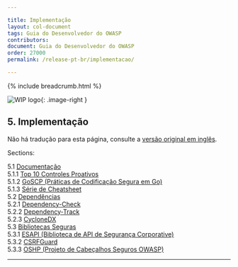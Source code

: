 ```yaml
---

title: Implementação
layout: col-document
tags: Guia do Desenvolvedor do OWASP
contributors:
document: Guia do Desenvolvedor do OWASP
order: 27000
permalink: /release-pt-br/implementacao/

---
```


{% include breadcrumb.html %}

<style type="text/css">
.image-right {
  height: 180px;
  display: block;
  margin-left: auto;
  margin-right: auto;
  float: right;
}
</style>

![WIP logo](../../../assets/images/dg_wip.png "Trabalho em andamento"){: .image-right }

## 5. Implementação

Não há tradução para esta página, consulte a [versão original em inglês][release0700].

Sections:

5.1 [Documentação](01-documentation/toc.md)  
5.1.1 [Top 10 Controles Proativos](01-documentation/01-proactive-controls.md)  
5.1.2 [GoSCP (Práticas de Codificação Segura em Go)](01-documentation/02-go-scp.md)  
5.1.3 [Série de Cheatsheet](01-documentation/03-cheatsheets.md)  
5.2 [Dependências](02-dependencies/toc.md)  
5.2.1 [Dependency-Check](02-dependencies/01-dependency-check.md)  
5.2.2 [Dependency-Track](02-dependencies/02-dependency-track.md)  
5.2.3 [CycloneDX](02-dependencies/03-cyclonedx.md)  
5.3 [Bibliotecas Seguras](03-secure-libraries/toc.md)  
5.3.1 [ESAPI (Biblioteca de API de Segurança Corporative)](03-secure-libraries/01-esapi.md)  
5.3.2 [CSRFGuard](03-secure-libraries/02-csrf-guard.md)  
5.3.3 [OSHP (Projeto de Cabeçalhos Seguros OWASP)](03-secure-libraries/03-secure-headers.md)  

----

[release0700]: https://github.com/OWASP/www-project-developer-guide/blob/main/draft/07-implementation/toc.md
